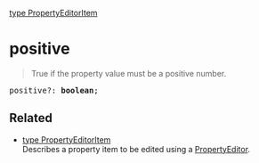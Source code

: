 [type PropertyEditorItem](PropertyEditorItem.md)

# positive

> True if the property value must be a positive number.

<pre class="docgen_signature">positive?: <b>boolean</b>;</pre>

## Related

- [<!--{ref:type}-->type PropertyEditorItem](PropertyEditorItem.md) \
    Describes a property item to be edited using a [PropertyEditor](PropertyEditor.md).
